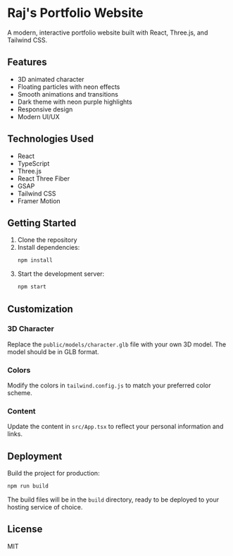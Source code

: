 # Raj's Portfolio Website

A modern, interactive portfolio website built with React, Three.js, and Tailwind CSS.

## Features

- 3D animated character
- Floating particles with neon effects
- Smooth animations and transitions
- Dark theme with neon purple highlights
- Responsive design
- Modern UI/UX

## Technologies Used

- React
- TypeScript
- Three.js
- React Three Fiber
- GSAP
- Tailwind CSS
- Framer Motion

## Getting Started

1. Clone the repository
2. Install dependencies:
   ```bash
   npm install
   ```
3. Start the development server:
   ```bash
   npm start
   ```

## Customization

### 3D Character
Replace the `public/models/character.glb` file with your own 3D model. The model should be in GLB format.

### Colors
Modify the colors in `tailwind.config.js` to match your preferred color scheme.

### Content
Update the content in `src/App.tsx` to reflect your personal information and links.

## Deployment

Build the project for production:
```bash
npm run build
```

The build files will be in the `build` directory, ready to be deployed to your hosting service of choice.

## License

MIT
